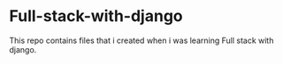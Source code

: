 # Full-stack-with-django

This repo contains files that i created when i was learning Full stack with django.

